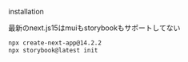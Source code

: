 installation

最新のnext.js15はmuiもstorybookもサポートしてない

```bash
npx create-next-app@14.2.2
npx storybook@latest init
```


